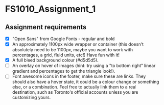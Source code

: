 # FS1010_Assignment_1

## Assignment requirements

- [x] "Open Sans" from Google Fonts - regular and bold
- [x] An approximately 1100px wide wrapper or container (this doesn't absolutely need to be 1100px, maybe you want to work with percentages, a grid, fluid units, etc!) Have fun with it!
- [x] A full bleed background colour (#d5d5d5).
- [ ] An overlay on hover of images (hint: try using a "to bottom right" linear gradient and percentages to get the triangle look!).
- [ ] Font awesome icons in the footer, make sure these are links. They should also have a hover state, it could be a colour change or something else, or a combination. Feel free to actually link them to a real destination, such as Toronto's official accounts unless you are customizing yours.